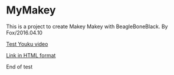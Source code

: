# MyMakey
This is a project to create Makey Makey with BeagleBoneBlack.
By Fox/2016.04.10


[Test Youku video](http://v.youku.com/v_show/id_XNTMwMTA5OTY=.html)

<a href="http://v.youku.com/v_show/id_XNTMwMTA5OTY=.html" target="_black">Link in HTML format</a>


End of test

